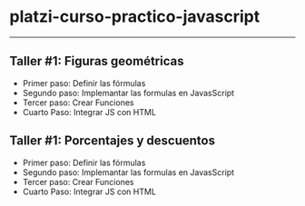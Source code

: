 # platzi-curso-practico-javascript

----

## Taller #1: Figuras geométricas

- Primer paso: Definir las fórmulas
- Segundo paso: Implemantar las formulas en JavasScript
- Tercer paso: Crear Funciones
- Cuarto Paso: Integrar JS con HTML

## Taller #1: Porcentajes y descuentos

- Primer paso: Definir las fórmulas
- Segundo paso: Implemantar las formulas en JavasScript
- Tercer paso: Crear Funciones
- Cuarto Paso: Integrar JS con HTML